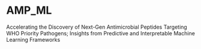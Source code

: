 # AMP_ML
Accelerating the Discovery of Next-Gen Antimicrobial Peptides Targeting WHO Priority Pathogens; Insights from Predictive and Interpretable Machine Learning Frameworks
